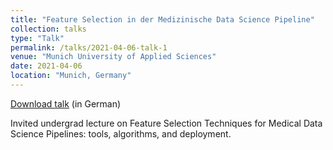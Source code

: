 ```yaml
---
title: "Feature Selection in der Medizinische Data Science Pipeline"
collection: talks
type: "Talk"
permalink: /talks/2021-04-06-talk-1
venue: "Munich University of Applied Sciences"
date: 2021-04-06
location: "Munich, Germany"
---
```


[Download talk](https://github.com/caxenie/cristianaxenie.github.io/raw/master/files/CristianAxenie_Talk_HM_MedAI_2021.pdf) (in German)

Invited undergrad lecture on Feature Selection Techniques for Medical Data Science Pipelines: tools, algorithms, and deployment.
